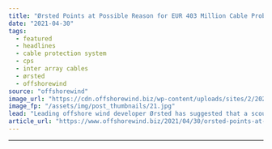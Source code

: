```yaml
---
title: "Ørsted Points at Possible Reason for EUR 403 Million Cable Problem"
date: "2021-04-30"
tags: 
  - featured
  - headlines
  - cable protection system
  - cps
  - inter array cables
  - ørsted
  - offshorewind
source: "offshorewind"
image_url: "https://cdn.offshorewind.biz/wp-content/uploads/sites/2/2021/04/30091004/%C3%98rsted-Points-at-Possible-Reason-for-EUR-403-Million-Cable-Issue.jpg"
image_fp: "/assets/img/post_thumbnails/21.jpg"
lead: "Leading offshore wind developer Ørsted has suggested that a scour protection method which left"
article_url: "https://www.offshorewind.biz/2021/04/30/orsted-points-at-possible-reason-for-eur-403-million-cable-problem/"
---
```


---
